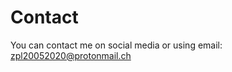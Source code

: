 # Contact

You can contact me on social media or using email: [zpl20052020@protonmail.ch](mailto:zpl20052020@protonmail.ch)